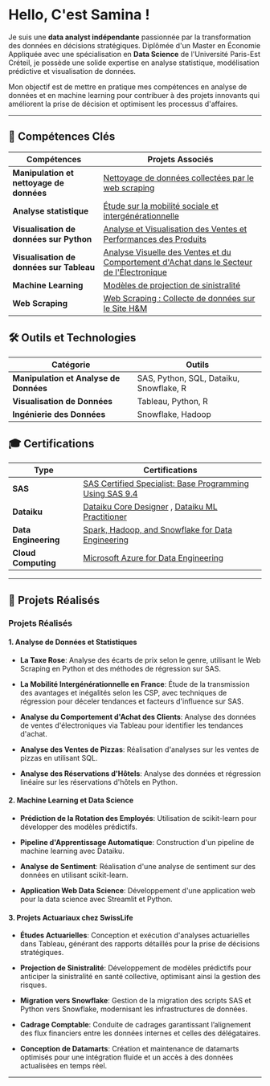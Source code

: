 # Hello, C'est Samina !

Je suis une **data analyst indépendante** passionnée par la transformation des données en décisions stratégiques. Diplômée d'un Master en Économie Appliquée avec une spécialisation en **Data Science** de l'Université Paris-Est Créteil, je possède une solide expertise en analyse statistique, modélisation prédictive et visualisation de données.

Mon objectif est de mettre en pratique mes compétences en analyse de données et en machine learning pour contribuer à des projets innovants qui améliorent la prise de décision et optimisent les processus d'affaires.

---

## 💼 Compétences Clés

| **Compétences**                             | **Projets Associés**                                                |
|---------------------------------------------|---------------------------------------------------------------------|
| **Manipulation et nettoyage de données**    | <a href="https://">Nettoyage de données collectées par le web scraping</a> |
| **Analyse statistique**                     | <a href="https://">Étude sur la mobilité sociale et intergénérationnelle</a> |
| **Visualisation de données sur Python**     | <a href="https://">Analyse et Visualisation des Ventes et Performances des Produits </a> |
| **Visualisation de données sur Tableau** | <a href="https://">Analyse Visuelle des Ventes et du Comportement d'Achat dans le Secteur de l'Électronique</a> |
| **Machine Learning**                        | <a href="https://">Modèles de projection de sinistralité</a> |
| **Web Scraping**                            | <a href="https://">Web Scraping : Collecte de données sur le Site H&M</a>   |


## 🛠️ Outils et Technologies

| **Catégorie**                     | **Outils**                                       |
|-----------------------------------|--------------------------------------------------|
| **Manipulation et Analyse de Données** | SAS, Python, SQL, Dataiku, Snowflake, R     |
| **Visualisation de Données**      | Tableau, Python, R                               |
| **Ingénierie des Données**        | Snowflake, Hadoop                                |

## 🎓 Certifications
| **Type**                          | **Certifications**                               |
|-----------------------------------|--------------------------------------------------|
| **SAS**     | <a href="https://www.credly.com/badges/92c645a4-e1d9-433a-9d8f-fa62da2ad8d7/public_url">SAS Certified Specialist: Base Programming Using SAS 9.4</a> |
| **Dataiku** | <a href="https://verify.skilljar.com/c/ke3k8wdhs2zv">Dataiku Core Designer</a> , <a href="https://verify.skilljar.com/c/hvaro689ydxx">Dataiku ML Practitioner</a>|
| **Data Engineering** | <a href="https://coursera.org/share/d63ad53e06902b2620d1a9ac82b6e10f">Spark, Hadoop, and Snowflake for Data Engineering</a> |
| **Cloud Computing**  | <a href="https://coursera.org/share/c8256d4e4f7b3ec9f13f76d935dcec23"> Microsoft Azure for Data Engineering</a>              |

---

## 📂 Projets Réalisés

### Projets Réalisés

#### 1. **Analyse de Données et Statistiques**

- **La Taxe Rose**: Analyse des écarts de prix selon le genre, utilisant le Web Scraping en Python et des méthodes de régression sur SAS.
  
- **La Mobilité Intergénérationnelle en France**: Étude de la transmission des avantages et inégalités selon les CSP, avec techniques de régression pour déceler tendances et facteurs d'influence sur SAS.
  
- **Analyse du Comportement d'Achat des Clients**: Analyse des données de ventes d'électroniques via Tableau pour identifier les tendances d'achat.

- **Analyse des Ventes de Pizzas**: Réalisation d'analyses sur les ventes de pizzas en utilisant SQL.

- **Analyse des Réservations d'Hôtels**: Analyse des données et régression linéaire sur les réservations d'hôtels en Python.

#### 2. **Machine Learning et Data Science**

- **Prédiction de la Rotation des Employés**: Utilisation de scikit-learn pour développer des modèles prédictifs.
  
- **Pipeline d'Apprentissage Automatique**: Construction d'un pipeline de machine learning avec Dataiku.

- **Analyse de Sentiment**: Réalisation d'une analyse de sentiment sur des données en utilisant scikit-learn.

- **Application Web Data Science**: Développement d'une application web pour la data science avec Streamlit et Python.

#### 3. **Projets Actuariaux chez SwissLife**

- **Études Actuarielles**: Conception et exécution d'analyses actuarielles dans Tableau, générant des rapports détaillés pour la prise de décisions stratégiques.
  
- **Projection de Sinistralité**: Développement de modèles prédictifs pour anticiper la sinistralité en santé collective, optimisant ainsi la gestion des risques.

- **Migration vers Snowflake**: Gestion de la migration des scripts SAS et Python vers Snowflake, modernisant les infrastructures de données.

- **Cadrage Comptable**: Conduite de cadrages garantissant l’alignement des flux financiers entre les données internes et celles des délégataires.

- **Conception de Datamarts**: Création et maintenance de datamarts optimisés pour une intégration fluide et un accès à des données actualisées en temps réel.


---




